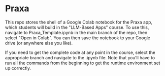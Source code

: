 # Praxa

This repo stores the shell of a Google Colab notebook for the Praxa app, which students will build in the "LLM-Based Apps" course. To use this, navigate to Praxa_Template.ipynb in the main branch of the repo, then select "Open in Colab". You can then save the notebook to your Google drive (or anywhere else you like).

If you need to get the complete code at any point in the course, select the appropriate branch and navigate to the .ipynb file. Note that you'll have to run all the commands from the beginning to get the runtime environment set up correctly.
